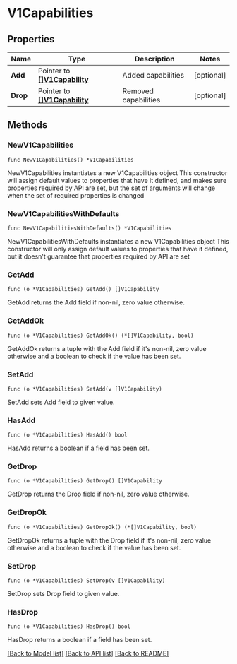 # V1Capabilities

## Properties

Name | Type | Description | Notes
------------ | ------------- | ------------- | -------------
**Add** | Pointer to [**[]V1Capability**](V1Capability.md) | Added capabilities | [optional] 
**Drop** | Pointer to [**[]V1Capability**](V1Capability.md) | Removed capabilities | [optional] 

## Methods

### NewV1Capabilities

`func NewV1Capabilities() *V1Capabilities`

NewV1Capabilities instantiates a new V1Capabilities object
This constructor will assign default values to properties that have it defined,
and makes sure properties required by API are set, but the set of arguments
will change when the set of required properties is changed

### NewV1CapabilitiesWithDefaults

`func NewV1CapabilitiesWithDefaults() *V1Capabilities`

NewV1CapabilitiesWithDefaults instantiates a new V1Capabilities object
This constructor will only assign default values to properties that have it defined,
but it doesn't guarantee that properties required by API are set

### GetAdd

`func (o *V1Capabilities) GetAdd() []V1Capability`

GetAdd returns the Add field if non-nil, zero value otherwise.

### GetAddOk

`func (o *V1Capabilities) GetAddOk() (*[]V1Capability, bool)`

GetAddOk returns a tuple with the Add field if it's non-nil, zero value otherwise
and a boolean to check if the value has been set.

### SetAdd

`func (o *V1Capabilities) SetAdd(v []V1Capability)`

SetAdd sets Add field to given value.

### HasAdd

`func (o *V1Capabilities) HasAdd() bool`

HasAdd returns a boolean if a field has been set.

### GetDrop

`func (o *V1Capabilities) GetDrop() []V1Capability`

GetDrop returns the Drop field if non-nil, zero value otherwise.

### GetDropOk

`func (o *V1Capabilities) GetDropOk() (*[]V1Capability, bool)`

GetDropOk returns a tuple with the Drop field if it's non-nil, zero value otherwise
and a boolean to check if the value has been set.

### SetDrop

`func (o *V1Capabilities) SetDrop(v []V1Capability)`

SetDrop sets Drop field to given value.

### HasDrop

`func (o *V1Capabilities) HasDrop() bool`

HasDrop returns a boolean if a field has been set.


[[Back to Model list]](../README.md#documentation-for-models) [[Back to API list]](../README.md#documentation-for-api-endpoints) [[Back to README]](../README.md)


